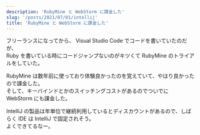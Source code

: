 ```yaml
---
description: 'RubyMine と WebStorm に課金した'
slug: '/posts/2021/07/01/intellij'
title: 'RubyMine と WebStorm に課金した'
---
```


フリーランスになってから、 Visual Studio Code でコードを書いていたのだが、  
Ruby を書いている時にコードジャンプないのがキツくて RubyMine のトライアルをしていた。

RubyMine は数年前に使っており体験良かったのを覚えていて、やはり良かったので課金した。  
そして、キーバインドとかのスイッチングコストがあるのでついでに WebStorm にも課金した。

IntelliJ の製品は年単位で継続利用しているとディスカウントがあるので、しばらく IDE は IntelliJ で固定されそう。  
よくできてるなー。

